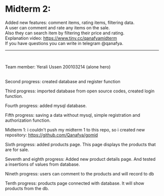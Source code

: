 # Midterm 2:
Added new features: comment items, rating items, filtering data.<br />
A user can comment and rate any items on the sale. <br />
Also they can search item by filtering their price and rating.<br />
Explanation video: https://www.tiny.cc/qanafyamidterm <br />
If you have questions you can write in telegram @qanafya.<br /><hr><br />



Team member:
Yerali Ussen 200103214 (alone hero)<br />
 <br />

Second progress: created database and register function

Third progress: imported database from open source codes, created login function. 

Fourth progress: added mysql database.

Fifth progress: saving a data without mysql, simple registration and authorization function.

Midterm 1: i couldn't push my midterm 1 to this repo, so i created new repository: https://github.com/Qanafya/gomid

Sixth progress: added products page. This page displays the products that are for sale.

Seventh and eighth progress: Added new product details page. And tested a insertions of values from database. 

Nineth progress: users can comment to the products and will record to db

Tenth progress: products page connected with database. It will show products from the db.
